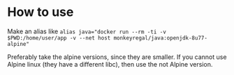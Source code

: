 How to use
======

Make an alias like `alias java="docker run --rm -ti -v $PWD:/home/user/app -v --net host monkeyregal/java:openjdk-8u77-alpine"`

Preferably take the alpine versions, since they are smaller. If you cannot use Alpine linux (they have a different libc), then use the not Alpine version.
